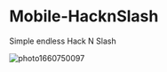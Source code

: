 # Mobile-HacknSlash
Simple endless Hack N Slash 


![photo1660750097](https://user-images.githubusercontent.com/86517853/185182140-1cda80ec-ea3a-4c12-8bd3-4042a6f6839f.jpeg)
